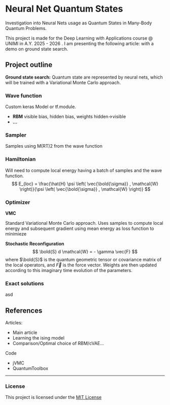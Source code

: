 # Neural Net Quantum States

Investigation into Neural Nets usage as Quantum States in Many-Body Quantum Problems.

This project is made for the Deep Learning with Applications course @ UNIMI in A.Y. 2025 - 2026 . I am presenting the following article: []() with a demo on ground state search.

## Project outline
**Ground state search:** Quantum state are represented by neural nets, which will be trained with a Variational Monte Carlo approach.

### Wave function
Custom keras Model or tf.module.
- **RBM** visible bias, hidden bias, weights hidden->visible
- **...**

### Sampler
Samples using M(RT)2 from the wave function

### Hamiltonian
Will need to compute local energy having a batch of samples and the wave function.
$$
E_{loc} = \frac{\hat{H} \psi \left( \vec{\bold{\sigma}} , \mathcal{W} \right)}{\psi \left( \vec{\bold{\sigma}} , \mathcal{W} \right)} 
$$

### Optimizer
**VMC**

Standard Variational Monte Carlo approach. Uses samples to compute local energy and subsequent gradient using mean energy as loss function to minimieze

**Stochastic Reconfiguration**
$$
\bold{S} d \mathcal{W} = - \gamma \vec{F} 
$$
where $\bold{S}$ is the quantum geometric tensor or covariance matrix of the local operators, and $\vec{F}$ is the force vector. Weights are then updated according to this imaginary time evolution of the parameters.

### Exact solutions
asd

## References
Articles:
- Main article
- Learning the ising model
- Comparison/Optimal choice of RBM/cVAE...

Code
- jVMC
- QuantumToolbox

----

### License
This project is licensed under the [MIT License](LICENSE.md)
